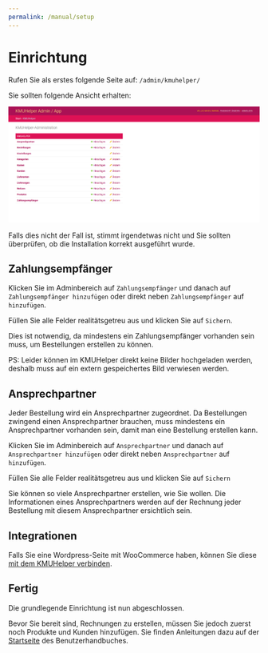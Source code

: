 ```yaml
---
permalink: /manual/setup
---
```


# Einrichtung

Rufen Sie als erstes folgende Seite auf: `/admin/kmuhelper/`

Sie sollten folgende Ansicht erhalten:

![KMUHelper Admin - Home](../assets/images/screenshots/admin_home.png)

Falls dies nicht der Fall ist, stimmt irgendetwas nicht und Sie sollten überprüfen, ob die Installation korrekt ausgeführt wurde.

## Zahlungsempfänger

Klicken Sie im Adminbereich auf `Zahlungsempfänger` und danach auf `Zahlungsempfänger hinzufügen` oder direkt neben `Zahlungsempfänger` auf `hinzufügen`.

Füllen Sie alle Felder realitätsgetreu aus und klicken Sie auf `Sichern`.

Dies ist notwendig, da mindestens ein Zahlungsempfänger vorhanden sein muss, um Bestellungen erstellen zu können.

PS: Leider können im KMUHelper direkt keine Bilder hochgeladen werden, deshalb muss auf ein extern gespeichertes Bild verwiesen werden.

## Ansprechpartner

Jeder Bestellung wird ein Ansprechpartner zugeordnet. Da Bestellungen zwingend einen Ansprechpartner brauchen, muss mindestens ein Ansprechpartner vorhanden sein, damit man eine Bestellung erstellen kann.

Klicken Sie im Adminbereich auf `Ansprechpartner` und danach auf `Ansprechpartner hinzufügen` oder direkt neben `Ansprechpartner` auf `hinzufügen`.

Füllen Sie alle Felder realitätsgetreu aus und klicken Sie auf `Sichern`

Sie können so viele Ansprechpartner erstellen, wie Sie wollen. Die Informationen eines Ansprechpartners werden auf der Rechnung jeder Bestellung mit diesem Ansprechpartner ersichtlich sein.

## Integrationen

Falls Sie eine Wordpress-Seite mit WooCommerce haben, können Sie diese [mit dem KMUHelper verbinden](apis/woocommerce.md).

## Fertig

Die grundlegende Einrichtung ist nun abgeschlossen.

Bevor Sie bereit sind, Rechnungen zu erstellen, müssen Sie jedoch zuerst noch Produkte und Kunden hinzufügen. Sie finden Anleitungen dazu auf der [Startseite](./README.md) des Benutzerhandbuches.
